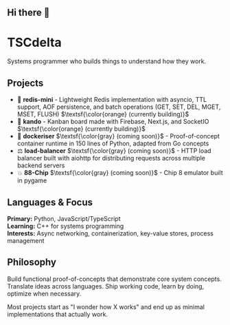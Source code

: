 ## Hi there 👋

# TSCdelta

Systems programmer who builds things to understand how they work.

## Projects

- 🔴 **redis-mini** - Lightweight Redis implementation with asyncio, TTL support, AOF persistence, and batch operations (GET, SET, DEL, MGET, MSET, FLUSH) $\textsf{\color{orange} (currently building)}$
- 🎯 **kando** - Kanban board made with Firebase, Next.js, and SocketIO $\textsf{\color{orange} (currently building)}$ 
- 🐳 **dockeriser** $\textsf{\color{gray} (coming soon)}$ - Proof-of-concept container runtime in 150 lines of Python, adapted from Go concepts
- ⚖️ **load-balancer** $\textsf{\color{gray} (coming soon)}$ - HTTP load balancer built with aiohttp for distributing requests across multiple backend servers
- 💥 **88-Chip** $\textsf{\color{gray} (coming soon)}$ - Chip 8 emulator built in pygame

## Languages & Focus

**Primary:** Python, JavaScript/TypeScript  
**Learning:** C++ for systems programming  
**Interests:** Async networking, containerization, key-value stores, process management

## Philosophy

Build functional proof-of-concepts that demonstrate core system concepts. Translate ideas across languages. Ship working code, learn by doing, optimize when necessary.

Most projects start as "I wonder how X works" and end up as minimal implementations that actually work.
